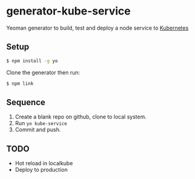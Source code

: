 # generator-kube-service

Yeoman generator to build, test and deploy a node service to [Kubernetes](kubernetes.io)


## Setup

```bash
$ npm install -g yo
```

Clone the generator then run:

```bash
$ npm link
```

## Sequence

1. Create a blank repo on github, clone to local system.
2. Run `yo kube-service`
3. Commit and push.

## TODO

- Hot reload in localkube
- Deploy to production
